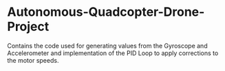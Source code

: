 # Autonomous-Quadcopter-Drone-Project
Contains the code used for generating values from the Gyroscope and Accelerometer and implementation of the PID Loop to apply corrections to the motor speeds. 
